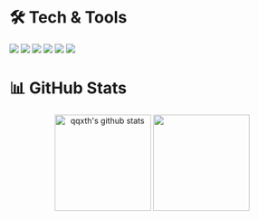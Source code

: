 

# 🛠 Tech & Tools

![](https://img.shields.io/badge/Python-informational?style=flat-square&logo=python&logoColor=f0db4f&color=3168b0)
![](https://img.shields.io/badge/JavaScript-informational?style=flat-square&logo=javascript&logoColor=323330&color=f0db4f)
![](https://img.shields.io/badge/Django-informational?style=flat-square&logo=django&logoColor=323330&color=265e0a)
![](https://img.shields.io/badge/React-informational?style=flat-square&logo=react&logoColor=438ff0&color=03162e)
![](https://img.shields.io/badge/VS%20Code-informational?style=flat-square&logo=visual-studio-code&logoColor=white&color=007acc)
![](https://img.shields.io/badge/Pycharm-informational?style=flat-square&logo=pycharm&logoColor=323330&color=4a9e66)



# 📊 GitHub Stats

<div align="center">
  <img height="170em" src="https://github-readme-stats.vercel.app/api?username=qqxth&show_icons=true&include_all_commits=true&count_private=true&theme=outrun&hide_border=true&bg_color=00000000" alt="qqxth's github stats" />
  <img height="170em" src="https://github-readme-stats.vercel.app/api/top-langs/?username=qqxth&langs_count=10&hide=jupyter%20notebook&theme=outrun&layout=compact&hide_border=true&bg_color=00000000" />
</div>
